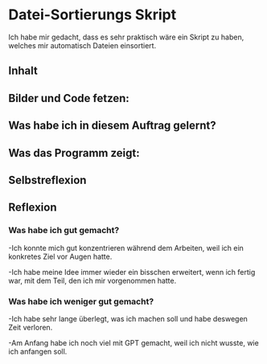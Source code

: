 # Datei-Sortierungs Skript
Ich habe mir gedacht, dass es sehr praktisch wäre ein Skript zu haben, welches mir automatisch Dateien einsortiert.

## Inhalt


## Bilder und Code fetzen:







## Was habe ich in diesem Auftrag gelernt?


## Was das Programm zeigt:


## Selbstreflexion


## Reflexion
### Was habe ich gut gemacht?

-Ich konnte mich gut konzentrieren während dem Arbeiten, weil ich ein konkretes Ziel vor Augen hatte.

-Ich habe meine Idee immer wieder ein bisschen erweitert, wenn ich fertig war, mit dem Teil, den ich mir vorgenommen hatte.

### Was habe ich weniger gut gemacht?

-Ich habe sehr lange überlegt, was ich machen soll und habe deswegen Zeit verloren.

-Am Anfang habe ich noch viel mit GPT gemacht, weil ich nicht wusste, wie ich anfangen soll.
